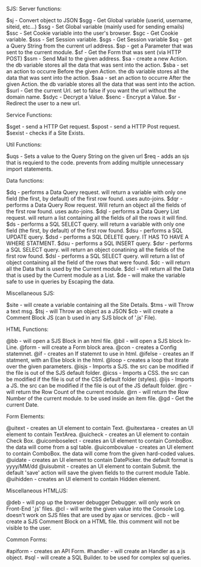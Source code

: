  SJS: 
 Server functions:
 
$sj   - Convert object to JSON
$sgg  - Get Global variable (userid, username, siteid, etc...)
$ssg  - Set Global variable (mainly used for sending emails)
$ssc  - Set Cookie variable into the user's browser.
$sgc  - Get Cookie variable.
$sss  - Set Session variable.
$sgs  - Get Session variable
$sq   - get a Query String from the current url address.
$sp   - get a Parameter that was sent to the current module.
$sf   - Get the Form that was sent (via HTTP POST)
$ssm  - Send Mail to the given address.
$sa   - create a new Action. the db variable stores all the data that was sent into the action.
$sba  - set an action to occurre Before the given Action.  the db variable stores all the data that was sent into the action.
$saa  - set an action to occurre After the given Action.  the db variable stores all the data that was sent into the action.
$surl - Get the current Url. set to false if you want the url without the domain name.
$sdyc - Decrypt a Value.
$senc - Encrypt a Value.
$sr   - Redirect the user to a new url.

 Service Functions:

$sget   - send a HTTP Get request.
$spost  - send a HTTP Post request.
$sexist - checks if a Site Exists.

 Util Functions:

$uqs - Sets a value to the Query String on the given url
$req - adds an sjs that is requierd to the code. prevents from adding multiple unnecessary import statements.

 Data functions:
 
$dq  - performs a Data Query request. will return a variable with only one field (the first, by default) of the first row found. uses auto-joins.
$dqr - performs a Data Query Row request. Will return an object all the fields of the first row found. uses auto-joins.
$dql - performs a Data Query List request. will return a list containing all the fields of all the rows it will find.
$ds  - performs a SQL SELECT query. will return a variable with only one field (the first, by default) of the first row found.
$dsu - performs a SQL UPDATE query.
$dsd - performs a SQL DELETE query. IT HAS TO HAVE A WHERE STATMENT.
$dsu - performs a SQL INSERT query.
$dsr - performs a SQL SELECT query. will return an object conatining all the fields of the first row found.
$dsl - performs a SQL SELECT query. will return a list of object containing all the field of the rows that were found.
$dc  - will return all the Data that is used by the Current module.
$dcl - will return all the Data that is used by  the Current module as a List.
$de - will make the variable safe to use in queries by Escaping the data.

 Miscellaneous SJS:
 
$site - will create a variable containing all the Site Details.
$tms  - will Throw a text msg.
$tsj  - will Throw an object as a JSON
$cb   - will create a Comment Block JS (can b used in any SJS block of '.js' File).

 HTML Functions:
 
@bb     - will open a SJS Block in an html file.
@bil    - will open a SJS block In-Line.
@form   - will create a Form block area.
@con    - creates a Config statemnet.
@if     - creates an If statemnt to use in html.
@ifelse - creates an If statment, with an Else block in the html.
@loop - creates a loop that itirate over the given parameters.
@isjs   - Imports a SJS. the src can be modified if the file is out of the SJS default folder.
@icss   - Imports a CSS. the src can be modified if the file is out of the CSS default folder (styles).
@ijs    - Imports a JS. the src can be modified if the file is out of the JS default folder.
@rc     - will return the Row Count of the current module.
@rn     - will return the Row Number of the current module. to be used inside an item file.
@gd     - Get the current Date.

 Form Elements:

@uitext        - creates an UI element to contain Text.
@uitextarea    - creates an UI element to contain TextArea.
@uicheck       - creates an UI element to contain Check Box.
@uicomboselect - creates an UI element to contain ComboBox. the data will come from a sql table.
@uicombovalue  - creates an UI element to contain ComboBox. the data will come from the given hard-coded values.
@uidate        - creates an UI element to contain DatePicker. the default format is yyyy/MM/dd
@uisubmit      - creates an UI element to contain Submit. the default 'save' action will save the given fields to the current module Table.
@uihidden     - creates an UI element to contain Hidden element.

Miscellaneous HTML/JS:

@deb - will pop up the browser debugger Debugger. will only work on Front-End '.js' files.
@cl  - will write the given value into the Console Log. doesn't work on SJS files that are used by ajax or services.
@cb  - will create a SJS Comment Block  on a HTML file. this comment will not be visible to the user.

 Common Forms:
 
#apiform - creates an API Form.
#handler - will create an Handler as a js object.
#sql     - will create a SQL Builder. to be used for complex sql queries.
                
